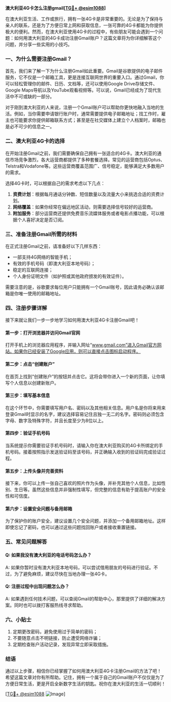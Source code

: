 **澳大利亚4G卡怎么注册gmail[[TG💪+ @esim1088](https://t.me/s/esim1088)]**

在澳大利亚生活、工作或旅行，拥有一张4G卡是非常重要的。无论是为了保持与亲人的联系，还是为了方便日常上网和获取信息，一张可靠的4G卡都能为你提供极大的便利。然而，在澳大利亚使用4G卡的过程中，有些朋友可能会遇到一个问题：如何用澳大利亚的4G卡成功注册Gmail账户？这篇文章将为你详细解答这个问题，并分享一些实用的小技巧。

### 一、为什么需要注册Gmail？

首先，我们来了解一下为什么注册Gmail如此重要。Gmail是谷歌提供的电子邮件服务，它不仅是一个邮箱工具，更是连接互联网世界的重要入口。通过Gmail，你可以轻松管理你的邮件、日历、文档等，还可以使用Google Drive存储文件、Google Maps导航以及YouTube观看视频等。可以说，Gmail已经成为了现代生活中不可或缺的一部分。

对于刚到澳大利亚的人来说，注册一个Gmail账户可以帮助你更快地融入当地的生活。例如，当你需要申请银行账户时，通常需要提供电子邮箱地址；找工作时，雇主也可能要求你提供邮箱联系方式；甚至是在社交媒体上建立个人档案时，邮箱也是必不可少的信息之一。

### 二、澳大利亚4G卡的选择

在开始注册Gmail之前，我们需要确保自己拥有一张适合的4G卡。澳大利亚的通信市场竞争激烈，各大运营商都提供了多种套餐选择。常见的运营商包括Optus、Telstra和Vodafone等。这些运营商覆盖范围广、信号稳定，能够满足大多数用户的需求。

选择4G卡时，可以根据自己的需求考虑以下几点：

1. **资费计划**：根据每月通话分钟数、短信数量以及流量大小来挑选合适的资费计划。
2. **网络覆盖**：如果你经常在偏远地区活动，则需要选择信号较好的运营商。
3. **附加服务**：部分运营商还提供免费音乐流媒体服务或者电影点播功能，可以根据个人喜好决定是否订阅。

### 三、准备注册Gmail所需的材料

在正式注册Gmail之前，请准备好以下几样东西：
- 一部支持4G网络的智能手机；
- 有效的手机号码（即澳大利亚本地号码）；
- 稳定的互联网连接；
- 个人身份证明文件（如护照或其他政府颁发的有效证件）。

需要注意的是，谷歌要求每位用户只能拥有一个Gmail账号，因此请务必确认该邮箱是你唯一使用的邮箱地址。

### 四、注册步骤详解

接下来就让我们一步一步地学习如何用澳大利亚4G卡注册Gmail吧！

#### 第一步：打开浏览器并访问Gmail官网
打开手机上的浏览器应用程序，并输入网址“www.gmail.com”进入Gmail官方网站。如果你已经安装了Google应用，则可以直接点击图标启动程序。

#### 第二步：点击“创建账户”
在首页上找到“创建账户”的按钮并点击它。这将会带你进入一个新的页面，让你填写个人信息以创建新账户。

#### 第三步：填写基本信息
在这个环节中，你需要填写用户名、密码以及其他相关信息。用户名是你将来用来登录Gmail时显示的名字，建议选择容易记住且独一无二的名字。密码则必须包含字母、数字及特殊字符，并且长度至少为8位以上。

#### 第四步：验证手机号码
当系统提示你需要验证手机号码时，请输入你在澳大利亚购买的4G卡所绑定的手机号码。接着按照指示发送验证码至该号码，并正确输入收到的验证码完成验证过程。

#### 第五步：上传头像并完善资料
接下来，你可以上传一张自己喜欢的照片作为头像，并补充其他个人信息，比如性别、生日等。虽然这些信息并非强制性填写，但完整的信息有助于提高账户的安全性和可信度。

#### 第六步：设置安全问题与备用邮箱
为了保护你的账户安全，建议设置几个安全问题，并添加一个备用邮箱地址。这样即使忘记了密码，也可以通过这些问题找回账户或者接收重置链接。

### 五、常见问题解答

#### Q: 如果我没有澳大利亚的电话号码怎么办？
A: 如果你暂时没有澳大利亚本地号码，可以尝试借用朋友的号码进行验证。不过，为了避免麻烦，建议尽快在当地办理一张4G卡。

#### Q: 注册过程中出现问题怎么办？
A: 如果遇到任何技术问题，可以查阅Gmail的帮助中心，那里提供了详细的解决方案。同时也可以拨打客服热线寻求帮助。

### 六、小贴士

1. 定期更改密码，避免使用过于简单的密码；
2. 不要随意点击不明链接，防止遭受网络诈骗；
3. 定期检查账户活动记录，发现异常立即采取措施。

### 结语

通过以上步骤，相信你已经掌握了如何用澳大利亚4G卡注册Gmail的方法了吧！希望这篇文章对你有所帮助。记住，拥有一个属于自己的Gmail账户不仅仅是为了方便日常生活，更是开启全新数字生活的钥匙。祝你在澳大利亚的生活一切顺利！

[[TG💪+ @esim1088](https://t.me/s/esim1088) ![Image](https://i.postimg.cc/4NQfJmqS/Snipaste-2025-05-13-00-14-12.png)]